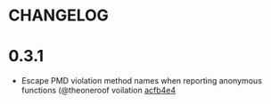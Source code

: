 # CHANGELOG

# 0.3.1

- Escape PMD violation method names when reporting anonymous functions
  (@theoneroof voilation [acfb4e4](https://github.com/theoneroof/grunt-complexity/commit/acfb4e49c363811eb1ee8bae76ebb74442161c76)
